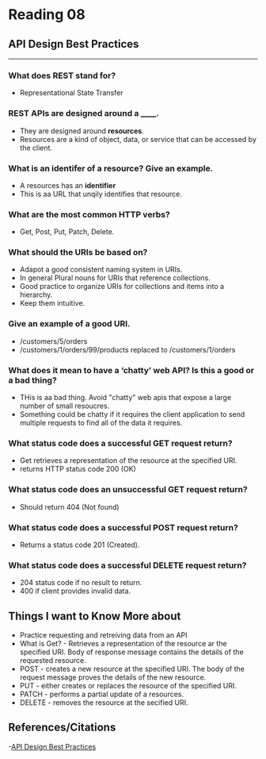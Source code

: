 # Reading 08





## API Design Best Practices

---

### What does REST stand for?

- Representational State Transfer

### REST APIs are designed around a ____.

- They are designed around **resources**. 
- Resources are a kind of object, data, or service that can be accessed by the client.

### What is an identifer of a resource? Give an example.

- A resources has an **identifier**
- This is aa URL that unqily identifies that resource. 

### What are the most common HTTP verbs?

- Get, Post, Put, Patch, Delete.

### What should the URIs be based on?

- Adapot a good consistent naming system in URIs. 
- In general Plural nouns for URIs that reference collections.
- Good practice to organize URIs for collections and items into a hierarchy.
- Keep them intuitive.

### Give an example of a good URI.

- /customers/5/orders
- /customers/1/orders/99/products replaced to /customers/1/orders


### What does it mean to have a ‘chatty’ web API? Is this a good or a bad thing?

- THis is aa bad thing. Avoid "chatty" web apis that expose a large number of small resoucres. 
- Something could be chatty if it requires the client application to send multiple requests to find all of the data it requires.

### What status code does a successful GET request return?

- Get retrieves a representation of the resource at the specified URI.
- returns HTTP status code 200 (OK)

### What status code does an unsuccessful GET request return?

- Should return 404 (Not found)

### What status code does a successful POST request return?

- Returns a status code 201 (Created).

### What status code does a successful DELETE request return?

- 204 status code if no result to return.
- 400 if client provides invalid data.


## Things I want to Know More about

- Practice requesting and retreiving data from an API
- What is Get? - Retrieves a representation of the resource ar the specified URI. Body of response message contains the details of the requested resource.
- POST - creates a new resource at the specified URI. The body of the request message proves the details of the new resource.
- PUT - either creates or replaces the resource of the specified URI.
- PATCH - performs a partial update of a resources.
- DELETE - removes the resource at the secified URI. 


## References/Citations

-[API Design Best Practices](https://docs.microsoft.com/en-us/azure/architecture/best-practices/api-design)
